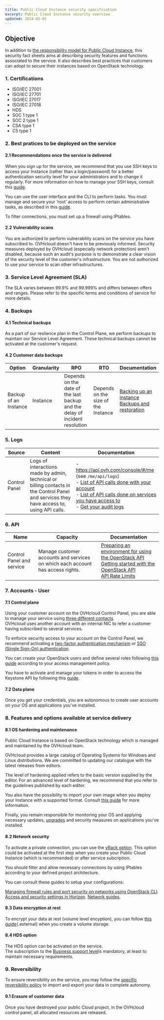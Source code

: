 ```yaml
---
title: Public Cloud Instance security specification
excerpt: Public Cloud Instance security overview
updated: 2024-05-01
---
```


## Objective

In addition to [the responsibility model for Public Cloud Instance](/pages/public_cloud/compute/responsibility-model-instances), this security fact sheets aims at describing security features and functions associated to the service. It also describes best practices that customers can adopt to secure their instances based on OpenStack technology.

### 1. Certifications

- ISO/IEC 27001
- ISO/IEC 27701
- ISO/IEC 27017
- ISO/IEC 27018
- HDS
- SOC 1 type 1
- SOC 2 type 1
- CSA type 1
- C5 type 1

### 2. Best pratices to be deployed on the service

#### 2.1 Recommendations once the service is delivered

When you sign up for the service, we recommend that you use SSH keys to access your Instance (rather than a login/password) for a better authentication security level for your administrators and to change it regularly. For more information on how to manage your SSH keys, consult this [guide](/pages/public_cloud/compute/creating-ssh-keys-pci).

You can use the user interface and the CLI to perform tasks. You must manage and secure your ‘root’ access  to perform certain administrative tasks, as described in this [guide](/pages/public_cloud/compute/become_root_and_change_password).

To filter connections, you must set up a firewall using IPtables. 

#### 2.2 Vulnerability scans

You are authorized to perform vulnerability scans on the service you have subscribed to. OVHcloud doesn't have to be previously informed.
Security measures deployed by OVHcloud (especially network protection) aren't disabled, because such an audit's purpose is to demonstrate a clear vision of the security level of the customer's infrastructure.
You are not authorized to use your service to scan other infrastructures.

### 3. Service Level Agreement (SLA)

The SLA varies between 99.9% and 99.999% and differs between offers and ranges. Please refer to the specific terms and conditions of service for more details.

### 4. Backups

#### 4.1 Technical backups

As a part of our reslience plan in the Control Plane, we perform backups to maintain our Service Level Agreement. These technical backups cannot be activated at the customer's request.


#### 4.2 Customer data backups

| **Option** | **Granularity** | **RPO** | **RTO** | **Documentation** |
| --- | --- | --- | --- | --- |
| Backup of an Instance | Instance | Depends on the date of the last backup and the delay of incident resolution | Depends on the size of the Instance | [Backing up an instance](/pages/public_cloud/compute/save_an_instance)<br>[Backups and restoration](/pages/public_cloud/compute/create_restore_a_virtual_server_with_a_backup)|


### 5. Logs

| **Source** | **Content** | **Documentation** |
| --- | --- | --- |
| Control Panel | Logs of interactions made by admin, technical or billing contacts in the Control Panel and services they have access to, using API calls. |- <https://api.ovh.com/console/#/me> (see `/me/api/logs`)<br>- [List of API calls done with your account](https://api.ovh.com/console/#/me/api/logs/self~GET)<br>- [List of API calls done on services you have access to](https://api.ovh.com/console/#/me/api/logs/services~GET)<br>- [Get your audit logs](https://api.ovh.com/console/#/me/logs/audit~GET) |

### 6. API

| **Name** | **Capacity** | **Documentation** |
| --- | --- | --- |
| Control Panel and service | Manage customer accounts and services on which each account has access rights. | [Preparing an environment for using the OpenStack API](/pages/public_cloud/compute/prepare_the_environment_for_using_the_openstack_api)<br>[Getting started with the OpenStack API](/pages/public_cloud/compute/starting_with_nova)<br>[API Rate Limits](/pages/public_cloud/compute/api_rate_limits) |

### 7. Accounts - User

#### 7.1 Control plane

Using your customer account on the OVHcloud Control Panel, you are able to manage your service using [three different contacts](/pages/account_and_service_management/account_information/managing_contacts).<br>
OVHcloud uses another account with an internal NIC to refer a customer having subscribed to several services.

To enforce security access to your account on the Control Panel, we recommend activating a [two-factor authentication mechanism](/pages/account_and_service_management/account_information/secure-ovhcloud-account-with-2fa) or [SSO (Single Sign-On) authentication](/pages/account_and_service_management/account_information/ovhcloud-account-connect-saml-adfs).

You can create your OpenStack users and define several roles following [this guide](/pages/public_cloud/compute/create_and_delete_a_user) according to your access management policy.

You have to activate and manage your tokens in order to access the Keystone API by following this [guide](/pages/public_cloud/compute/managing_tokens).

#### 7.2 Data plane

Once you get your credentials, you are autonomous to create user accounts on your OS and applications you've installed.

### 8. Features and options available at service delivery

#### 8.1 OS hardening and maintenance

Public Cloud Instance is based on OpenStack technology which is managed and maintained by the OVHcloud team.

OVHcloud provides a large catalog of Operating Systems for Windows and Linux distributions. We are committed to updating our catalogue with the latest releases from editors.

The level of hardening applied refers to the basic version supplied by the editor. For an advanced level of hardening, we recommend that you refer to the guidelines published by each editor.

You also have the possibility to import your own image when you deploy your Instance with a supported format. Consult [this guide](/pages/public_cloud/compute/upload_own_image) for more information.

Finally, you remain responsible for monitoring your OS and applying necessary updates, [upgrades](/pages/public_cloud/compute/upgrading_operating_system) and security measures on applications you've installed.

#### 8.2 Network security

To activate a private connection, you can use the [vRack option](/pages/public_cloud/public_cloud_network_services/getting-started-07-creating-vrack). This option could be activated at the first step when you create your Public Cloud Instance (which is recommended) or after service subcription.

You should filter and allow necessary connections by using IPtables according to your defined project architecture. 

You can consult these guides to setup your configurations:

[Managing firewall rules and port security on networks using OpenStack CLI](/pages/public_cloud/compute/security_group_private_network).
[Access and security settings in Horizon](/pages/public_cloud/compute/access_and_security_in_horizon).
[Network guides](/products/public-cloud-network).

#### 8.3 Data encryption at rest

To encrypt your data at rest (volume level encyption), you can follow [this guide](https://docs.openstack.org/cinder/pike/configuration/block-storage/volume-encryption.html#create-an-encrypted-volume){.external} when you create a volume storage.

#### 8.4 HDS option

The HDS option can be activated on the service.<br>
The subscription to the [Business support level](https://www.ovhcloud.com/en/support-levels/business/)is mandatory, at least to maintain necessary requirements.

### 9. Reversibility

To ensure reversibility on the service, you may follow the [specific reversibility policy](/pages/account_and_service_management/reversibility/03-public-cloud-reversibility-policy) to import and export your data in complete autonomy. 

#### 9.1 Erasure of customer data

Once you have destroyed your public Cloud project, in the OVHcloud control panel, all allocated resources are released.
